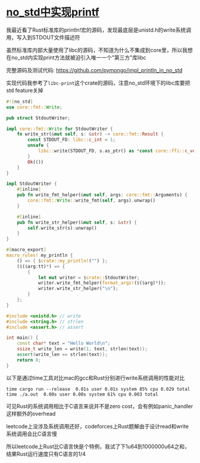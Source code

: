 # [no_std中实现printf](/2020/11/impl_printf_in_no_std.md)

我最近看了Rust标准库的println!宏的源码，发现最底层是unistd.h的write系统调用，写入到STDOUT文件描述符

虽然标准库内部大量使用了libc的源码，不知道为什么不集成到core里，所以我想在no_std内实现print方法就被迫引入唯一一个"第三方"库libc

完整源码及测试代码: https://github.com/pymongo/impl_println_in_no_std

实现代码我参考了`libc-print`这个crate的源码，注意no_std环境下的libc库要把std feature关掉

```rust
#![no_std]
use core::fmt::Write;

pub struct StdoutWriter;

impl core::fmt::Write for StdoutWriter {
    fn write_str(&mut self, s: &str) -> core::fmt::Result {
        const STDOUT_FD: libc::c_int = 1;
        unsafe {
            libc::write(STDOUT_FD, s.as_ptr() as *const core::ffi::c_void, s.len());
        }
        Ok(())
    }
}

impl StdoutWriter {
    #[inline]
    pub fn write_fmt_helper(&mut self, args: core::fmt::Arguments) {
        core::fmt::Write::write_fmt(self, args).unwrap()
    }

    #[inline]
    pub fn write_str_helper(&mut self, s: &str) {
        self.write_str(s).unwrap()
    }
}

#[macro_export]
macro_rules! my_println {
    () => { $crate::my_println!("") };
    ($($arg:tt)*) => {
        {
            let mut writer = $crate::StdoutWriter;
            writer.write_fmt_helper(format_args!($($arg)*));
            writer.write_str_helper("\n");
        }
    };
}
```

```c++
#include <unistd.h> // write
#include <string.h> // strlen
#include <assert.h> // assert

int main() {
    const char* text = "Hello World\n";
    ssize_t write_len = write(1, text, strlen(text));
    assert(write_len == strlen(text));
    return 0;
}
```

以下是通过time工具对比mac的gcc和Rust分别进行write系统调用的性能对比

```
time cargo run --release  0.01s user 0.01s system 85% cpu 0.029 total
time ./a.out  0.00s user 0.00s system 61% cpu 0.003 total
```

可见Rust的系统调用相比于C语言来说并不是zero cost，会有例如panic_handler这样额外的overhead

leetcode上没涉及系统调用还好，codeforces上Rust题解由于设计read和write系统调用会比C语言慢

所以leetcode上Rust比C语言快是个特例，我试了下1u64到1000000u64之和，结果Rust运行速度只有C语言的1/4
